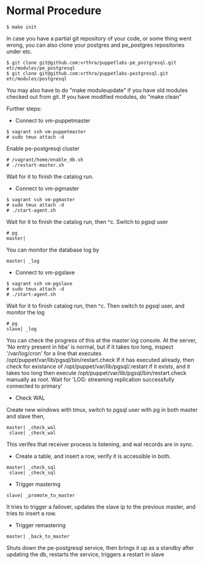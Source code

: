 Normal Procedure
==================

    $ make init

In case you have a partial git repository of your code, or some thing went wrong, you can also clone
your postgres and pe_postgres repositories under etc.

    $ git clone git@github.com:vrthra/puppetlabs-pe_postgresql.git etc/modules/pe_postgresql
    $ git clone git@github.com:vrthra/puppetlabs-postgresql.git etc/modules/postgresql

You may also have to do "make moduleupdate" if you have old modules checked out from git.
If you have modified modules, do "make clean"

Further steps:

* Connect to vm-puppetmaster

```
$ vagrant ssh vm-puppetmaster
# sudo tmux attach -d
```
Enable pe-postgresql cluster
```
# /vagrant/home/enable_db.sh
# ./restart-master.sh
```
Wait for it to finish the catalog run.


* Connect to vm-pgmaster

```
$ vagrant ssh vm-pgmaster
# sudo tmux attach -d
# ./start-agent.sh
```
Wait for it to finish the catalog run, then ^c.
Switch to pgsql user

```
# pg
master|
```
You can monitor the database log by
```
master| _log
```

* Connect to vm-pgslave

```
$ vagrant ssh vm-pgslave
# sudo tmux attach -d
# ./start-agent.sh
```
Wait for it to finish catalog run, then ^c.
Then switch to pgsql user, and monitor the log
```
# pg
slave| _log
```

You can check the progress of this at the master log console.
At the server, 'No entry present in hba' is normal, but if it takes too long,
inspect '/var/log/cron' for a line that executes
  /opt/puppet/var/lib/pgsql/bin/restart.check
If it has executed already, then check for existance of
  /opt/puppet/var/lib/pgsql/.restart
if it exists, and it takes too long then execute
  /opt/puppet/var/lib/pgsql/bin/restart.check
manually as root.
Wait for 'LOG:  streaming replication successfully connected to primary'

* Check WAL

Create new windows with tmux, switch to pgsql user with pg in both master and slave then,

```
master| _check_wal
 slave| _check_wal
```
This verifes that receiver process is listening, and wal records are in sync.

* Create a table, and insert a row, verify it is accessible in both.

```
master| _check_sql
 slave| _check_sql
```

* Trigger mastering

```
slave| _promote_to_master
```
It tries to trigger a failover, updates the slave ip to the previous master, and tries to insert a row.

* Trigger remastering

```
master| _back_to_master
```
Shuts down the pe-postgresql service, then brings it up as a standby after updating the db, restarts the service,
triggers a restart in slave
